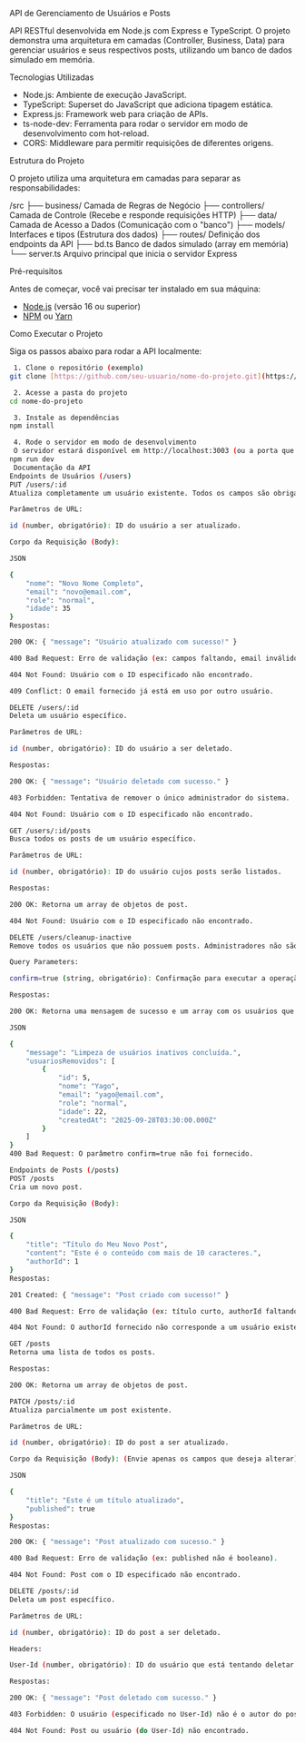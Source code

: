 API de Gerenciamento de Usuários e Posts

API RESTful desenvolvida em Node.js com Express e TypeScript. O projeto demonstra uma arquitetura em camadas (Controller, Business, Data) para gerenciar usuários e seus respectivos posts, utilizando um banco de dados simulado em memória.

 Tecnologias Utilizadas

- Node.js: Ambiente de execução JavaScript.
- TypeScript: Superset do JavaScript que adiciona tipagem estática.
- Express.js: Framework web para criação de APIs.
- ts-node-dev: Ferramenta para rodar o servidor em modo de desenvolvimento com hot-reload.
- CORS: Middleware para permitir requisições de diferentes origens.

 Estrutura do Projeto

O projeto utiliza uma arquitetura em camadas para separar as responsabilidades:

/src
├── business/        Camada de Regras de Negócio
├── controllers/     Camada de Controle (Recebe e responde requisições HTTP)
├── data/            Camada de Acesso a Dados (Comunicação com o "banco")
├── models/          Interfaces e tipos (Estrutura dos dados)
├── routes/          Definição dos endpoints da API
├── bd.ts            Banco de dados simulado (array em memória)
└── server.ts        Arquivo principal que inicia o servidor Express


Pré-requisitos

Antes de começar, você vai precisar ter instalado em sua máquina:
- [Node.js](https://nodejs.org/en/) (versão 16 ou superior)
- [NPM](https://www.npmjs.com/) ou [Yarn](https://yarnpkg.com/)

Como Executar o Projeto

Siga os passos abaixo para rodar a API localmente:

```bash
 1. Clone o repositório (exemplo)
git clone [https://github.com/seu-usuario/nome-do-projeto.git](https://github.com/seu-usuario/nome-do-projeto.git)

 2. Acesse a pasta do projeto
cd nome-do-projeto

 3. Instale as dependências
npm install

 4. Rode o servidor em modo de desenvolvimento
 O servidor estará disponível em http://localhost:3003 (ou a porta que você configurou)
npm run dev
 Documentação da API
Endpoints de Usuários (/users)
PUT /users/:id
Atualiza completamente um usuário existente. Todos os campos são obrigatórios.

Parâmetros de URL:

id (number, obrigatório): ID do usuário a ser atualizado.

Corpo da Requisição (Body):

JSON

{
    "nome": "Novo Nome Completo",
    "email": "novo@email.com",
    "role": "normal",
    "idade": 35
}
Respostas:

200 OK: { "message": "Usuário atualizado com sucesso!" }

400 Bad Request: Erro de validação (ex: campos faltando, email inválido).

404 Not Found: Usuário com o ID especificado não encontrado.

409 Conflict: O email fornecido já está em uso por outro usuário.

DELETE /users/:id
Deleta um usuário específico.

Parâmetros de URL:

id (number, obrigatório): ID do usuário a ser deletado.

Respostas:

200 OK: { "message": "Usuário deletado com sucesso." }

403 Forbidden: Tentativa de remover o único administrador do sistema.

404 Not Found: Usuário com o ID especificado não encontrado.

GET /users/:id/posts
Busca todos os posts de um usuário específico.

Parâmetros de URL:

id (number, obrigatório): ID do usuário cujos posts serão listados.

Respostas:

200 OK: Retorna um array de objetos de post.

404 Not Found: Usuário com o ID especificado não encontrado.

DELETE /users/cleanup-inactive
Remove todos os usuários que não possuem posts. Administradores não são removidos.

Query Parameters:

confirm=true (string, obrigatório): Confirmação para executar a operação de limpeza.

Respostas:

200 OK: Retorna uma mensagem de sucesso e um array com os usuários que foram removidos.

JSON

{
    "message": "Limpeza de usuários inativos concluída.",
    "usuariosRemovidos": [
        {
            "id": 5,
            "nome": "Yago",
            "email": "yago@email.com",
            "role": "normal",
            "idade": 22,
            "createdAt": "2025-09-28T03:30:00.000Z"
        }
    ]
}
400 Bad Request: O parâmetro confirm=true não foi fornecido.

Endpoints de Posts (/posts)
POST /posts
Cria um novo post.

Corpo da Requisição (Body):

JSON

{
    "title": "Título do Meu Novo Post",
    "content": "Este é o conteúdo com mais de 10 caracteres.",
    "authorId": 1
}
Respostas:

201 Created: { "message": "Post criado com sucesso!" }

400 Bad Request: Erro de validação (ex: título curto, authorId faltando).

404 Not Found: O authorId fornecido não corresponde a um usuário existente.

GET /posts
Retorna uma lista de todos os posts.

Respostas:

200 OK: Retorna um array de objetos de post.

PATCH /posts/:id
Atualiza parcialmente um post existente.

Parâmetros de URL:

id (number, obrigatório): ID do post a ser atualizado.

Corpo da Requisição (Body): (Envie apenas os campos que deseja alterar)

JSON

{
    "title": "Este é um título atualizado",
    "published": true
}
Respostas:

200 OK: { "message": "Post atualizado com sucesso." }

400 Bad Request: Erro de validação (ex: published não é booleano).

404 Not Found: Post com o ID especificado não encontrado.

DELETE /posts/:id
Deleta um post específico.

Parâmetros de URL:

id (number, obrigatório): ID do post a ser deletado.

Headers:

User-Id (number, obrigatório): ID do usuário que está tentando deletar o post.

Respostas:

200 OK: { "message": "Post deletado com sucesso." }

403 Forbidden: O usuário (especificado no User-Id) não é o autor do post nem um administrador.

404 Not Found: Post ou usuário (do User-Id) não encontrado.
